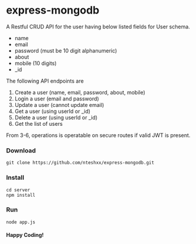 # express-mongodb

A Restful CRUD API for the user having below listed
fields for User schema.
* name
* email
* password (must be 10 digit alphanumeric)
* about
* mobile (10 digits)
* _id

The following API endpoints are
1. Create a user (name, email, password, about, mobile)
2. Login a user (email and password)
3. Update a user (cannot update email)
4. Get a user (using userId or _id)
5. Delete a user (using userId or _id)
6. Get the list of users

From 3-6, operations is operatable on secure routes if
valid JWT is present.

### Download
```
git clone https://github.com/nteshxx/express-mongodb.git
```

### Install
```
cd server
npm install
```

### Run
```
node app.js
```

#### Happy Coding!
